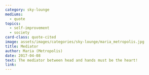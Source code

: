 ```yaml
---
category: sky-lounge
mediums:
  - quote
topics:
  - self-improvement
  - society
card-class: quote-cited
image: assets/images/categories/sky-lounge/maria_metropolis.jpg
title: Mediator
author: Maria (Metropolis)
date: 2017-04-08
text: The mediator between head and hands must be the heart!
link:
---
```

